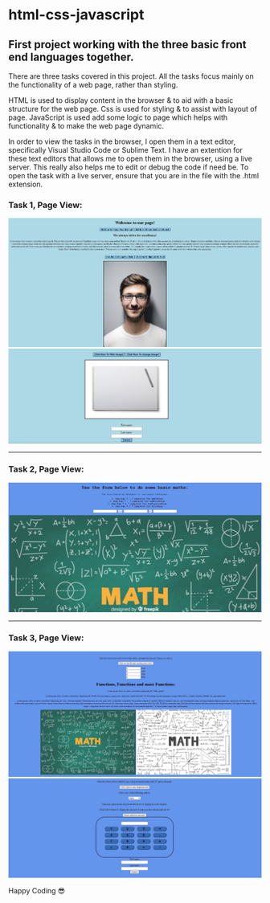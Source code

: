 # html-css-javascript
## First project working with the three basic front end languages together. 

<p>
There are three tasks covered in this project.
All the tasks focus mainly on the functionality of a web page, rather than styling.
</p>

<p>
HTML is used to display content in the browser & to aid with a basic structure for the web page.
Css is used for styling & to assist with layout of page.
JavaScript is used add some logic to page which helps with functionality & to make the web page dynamic.
</p>

<p>
In order to view the tasks in the browser, I open them in a text editor, specifically Visual Studio Code or Sublime Text. I have an extention for these text editors that allows me to open them in the browser, using a live server. This really also helps me to edit or debug the code if need be. To open the task with a live server, ensure that you are in the file with the .html extension.
</p>

### Task 1, Page View:
<img src="/Compiled Tasks/images/task1-1.JPG" alt="Page View">
<img src="Compiled Tasks/images/task1-2.JPG" alt="Page View">

<hr/>

### Task 2, Page View:
<img src="/Compiled Tasks/images/task2-1.JPG" alt="Page View">

<hr/>

### Task 3, Page View:
<img src="/Compiled Tasks/images/task3-1.JPG" alt="Page View">
<img src="Compiled Tasks/images/task3-2.JPG" alt="Page View">

Happy Coding :sunglasses:


